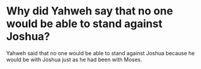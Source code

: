 # Why did Yahweh say that no one would be able to stand against Joshua?

Yahweh said that no one would be able to stand against Joshua because he would be with Joshua just as he had been with Moses.
